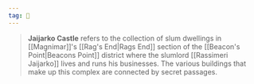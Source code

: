 ```yaml
---
tag: 🏰
---
```

> **Jaijarko Castle** refers to the collection of slum dwellings in [[Magnimar]]'s [[Rag's End|Rags End]] section of the [[Beacon's Point|Beacons Point]] district where the slumlord [[Rassimeri Jaijarko]] lives and runs his businesses. The various buildings that make up this complex are connected by secret passages.








